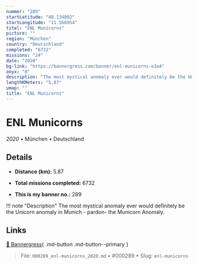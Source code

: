 ```yaml
---
nummer: "289"
startLatitude: "48.134002"
startLongitude: "11.566954"
titel: "ENL Municorns"
picture: ""
region: "München"
country: "Deutschland"
completed: "6732"
missions: "24"
date: "2020"
bg-link: "https://bannergress.com/banner/enl-municorns-e3a4"
onyx: "0"
description: "The most mystical anomaly ever would definitely be the Unicorn anomaly in Munich - pardon- the Municorn Anomaly."
lengthKMeters: "5,87"
umap: ""
title: "ENL Municorns"
---
```

# ENL Municorns

*2020* • München • Deutschland



## Details
- **Distance (km):** 5.87

- **Total missions completed:** 6732
- **This is my banner no.:** 289


!!! note "Description"
    The most mystical anomaly ever would definitely be the Unicorn anomaly in Munich - pardon- the Municorn Anomaly.



## Links
[🔗 Bannergress](https://bannergress.com/banner/enl-municorns-e3a4){ .md-button .md-button--primary }



> File: `000289_enl-municorns_2020.md` • #000289 • Slug: `enl-municorns`
